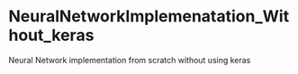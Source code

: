 # NeuralNetworkImplemenatation_Without_keras
Neural Network implementation from scratch without using keras
